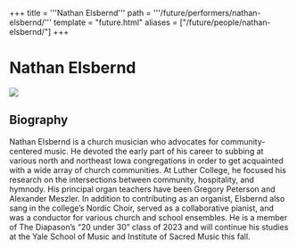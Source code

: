 +++
title = '''Nathan Elsbernd'''
path = '''/future/performers/nathan-elsbernd/'''
template = "future.html"
aliases = ["/future/people/nathan-elsbernd/"]
+++

<h1>Nathan Elsbernd</h1>

<img class="speaker-photo" src="https://custom.cvent.com/C3A4539B19F74ABCB6FCE437F6BC0A74/files/event/910aaf2914d44586a56fbd0b3b2c31c0/a11db545d25d4613ba943dc30114f10a.jpg">
<h2>Biography</h2>
<p>Nathan Elsbernd is a church musician who advocates for community-centered music. He devoted the early part of his career to subbing at various north and northeast Iowa congregations in order to get acquainted with a wide array of church communities. At Luther College, he focused his research on the intersections between community, hospitality, and hymnody. His principal organ teachers have been Gregory Peterson and Alexander Meszler. In addition to contributing as an organist, Elsbernd also sang in the college’s Nordic Choir, served as a collaborative pianist, and was a conductor for various church and school ensembles. He is a member of The Diapason’s “20 under 30” class of 2023 and will continue his studies at the Yale School of Music and Institute of Sacred Music this fall.</p>

